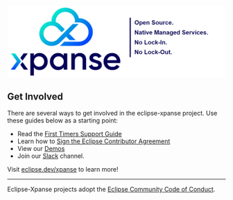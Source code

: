 ![xpanse Banner](/images/banner.png)

## Get Involved

There are several ways to get involved in the eclipse-xpanse project. Use these guides below as a starting point:

* Read the [First Timers Support Guide](https://eclipse.dev/xpanse/docs/Contribute/new-developers)
* Learn how to [Sign the Eclipse Contributor Agreement](https://eclipse.dev/xpanse/docs/Contribute/new-developers#signing-the-eca)
* View our [Demos](https://eclipse.dev/xpanse/docs/FurtherReading/demos)
* Join our [Slack](https://eclipse-xpanse.slack.com/) channel.


Visit [eclipse.dev/xpanse](https://eclipse.dev/xpanse) to learn more!

----

Eclipse-Xpanse projects adopt the [Eclipse Community Code of Conduct](https://www.eclipse.org/org/documents/Community_Code_of_Conduct.php).